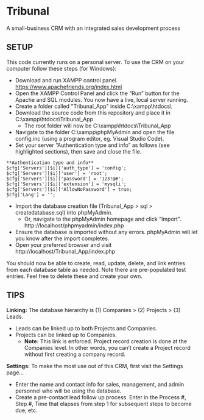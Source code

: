 # Tribunal
A small-business CRM with an integrated sales development process

## SETUP
<p>This code currently runs on a personal server. To use the CRM on your computer follow these steps (for Windows):</p>

  - Download and run XAMPP control panel. https://www.apachefriends.org/index.html
  - Open the XAMPP Control Panel and click the “Run” button for the Apache and SQL modules. You now have a live, local server running.
  - Create a folder called "Tribunal_App" inside C:\xampp\htdocs\
  - Download the source code from this repository and place it in C:\xampp\htdocs\Tribunal_App
    -  The root folder will now be C:\xampp\htdocs\Tribunal_App
  - Navigate to the folder C:\xampp\phpMyAdmin and open the file config.inc (using a program editor, eg. Visual Studio Code).
  - Set your server “Authentication type and info” as follows (see highlighted sections), then save and close the file.


```
**Authentication type and info**
$cfg['Servers'][$i]['auth_type'] = 'config';
$cfg['Servers'][$i]['user'] = 'root';
$cfg['Servers'][$i]['password'] = '123!@#';
$cfg['Servers'][$i]['extension'] = 'mysqli';
$cfg['Servers'][$i]['AllowNoPassword'] = true;
$cfg['Lang'] = '';
```
  
  - Import the database creation file (Tribunal_App > sql > createdatabase.sql) into phpMyAdmin.
    - Or, navigate to the phpMyAdmin homepage and click “Import”. http://localhost/phpmyadmin/index.php
  - Ensure the database is imported without any errors. phpMyAdmin will let you know after the import completes.
  - Open your preferred browser and visit http://localhost/Tribunal_App/index.php

You should now be able to create, read, update, delete, and link entries from each database table as needed.
Note there are pre-populated test entries. Feel free to delete these and create your own.


## TIPS

**Linking:** The database hierarchy is (1) Companies > (2) Projects > (3) Leads.
  - Leads can be linked up to both Projects and Companies.
  - Projects can be linked up to Companies.
    - **Note:** This link is enforced. Project record creation is done at the Companies level. In other words, you can’t create a Project record without first creating a company record.

**Settings:** To make the most use out of this CRM, first visit the Settings page...
  - Enter the name and contact info for sales, management, and admin personnel who will be using the database.
  - Create a pre-contact lead follow up process. Enter in the Process #, Step #, Time that elapses from step 1 for subsequent steps to become due, etc.
